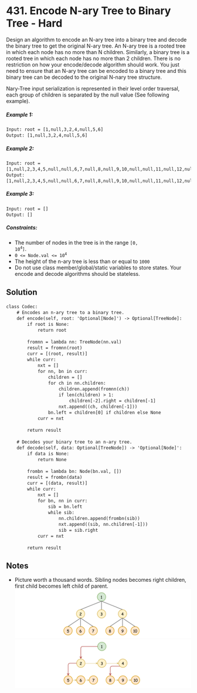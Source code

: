 # 431. Encode N-ary Tree to Binary Tree - Hard

Design an algorithm to encode an N-ary tree into a binary tree and decode the binary tree to get the original N-ary tree. An N-ary tree is a rooted tree in which each node has no more than N children. Similarly, a binary tree is a rooted tree in which each node has no more than 2 children. There is no restriction on how your encode/decode algorithm should work. You just need to ensure that an N-ary tree can be encoded to a binary tree and this binary tree can be decoded to the original N-nary tree structure.

Nary-Tree input serialization is represented in their level order traversal, each group of children is separated by the null value (See following example).

##### Example 1:

```
Input: root = [1,null,3,2,4,null,5,6]
Output: [1,null,3,2,4,null,5,6]
```

##### Example 2:

```
Input: root = [1,null,2,3,4,5,null,null,6,7,null,8,null,9,10,null,null,11,null,12,null,13,null,null,14]
Output: [1,null,2,3,4,5,null,null,6,7,null,8,null,9,10,null,null,11,null,12,null,13,null,null,14]
```

##### Example 3:

```
Input: root = []
Output: []
```

##### Constraints:

- The number of nodes in the tree is in the range <code>[0, 10<sup>4</sup>]</code>.
- <code>0 <= Node.val <= 10<sup>4</sup></code>
- The height of the n-ary tree is less than or equal to `1000`
- Do not use class member/global/static variables to store states. Your encode and decode algorithms should be stateless.

## Solution

```
class Codec:
    # Encodes an n-ary tree to a binary tree.
    def encode(self, root: 'Optional[Node]') -> Optional[TreeNode]:
        if root is None:
            return root

        fromnn = lambda nn: TreeNode(nn.val)
        result = fromnn(root)
        curr = [(root, result)]
        while curr:
            nxt = []
            for nn, bn in curr:
                children = []
                for ch in nn.children:
                    children.append(fromnn(ch))
                    if len(children) > 1:
                        children[-2].right = children[-1]
                    nxt.append((ch, children[-1]))
                bn.left = children[0] if children else None
            curr = nxt

        return result
	
    # Decodes your binary tree to an n-ary tree.
    def decode(self, data: Optional[TreeNode]) -> 'Optional[Node]':
        if data is None:
            return None

        frombn = lambda bn: Node(bn.val, [])
        result = frombn(data)
        curr = [(data, result)]
        while curr:
            nxt = []
            for bn, nn in curr:
                sib = bn.left
                while sib:
                    nn.children.append(frombn(sib))
                    nxt.append((sib, nn.children[-1]))
                    sib = sib.right
            curr = nxt
        
        return result
```

## Notes
- Picture worth a thousand words. Sibling nodes becomes right children, first child becomes left child of parent.
![](../assets/431_nary_tree.png)
![](../assets/431_binary_tree.png)
